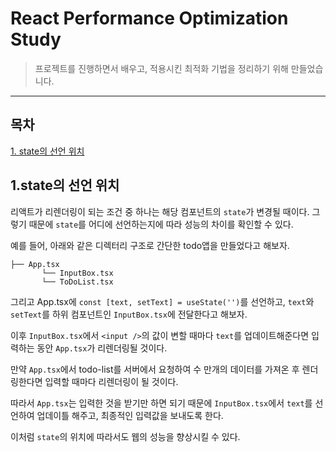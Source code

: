 # React Performance Optimization Study

> 프로젝트를 진행하면서 배우고, 적용시킨 최적화 기법을 정리하기 위해 만들었습니다.

---

## 목차

[1. state의 선언 위치](#1.state의-선언-위치)


## 1.state의 선언 위치
리액트가 리렌더링이 되는 조건 중 하나는 해당 컴포넌트의 `state`가 변경될 때이다. 그렇기 때문에 `state`를 어디에 선언하는지에 따라 성능의 차이를 확인할 수 있다.

예를 들어, 아래와 같은 디렉터리 구조로 간단한 todo앱을 만들었다고 해보자.
```
├── App.tsx
       └── InputBox.tsx
       └── ToDoList.tsx
```

그리고 App.tsx에 `const [text, setText] = useState('')`를 선언하고, `text`와 `setText`를 하위 컴포넌트인 `InputBox.tsx`에 전달한다고 해보자.

이후 `InputBox.tsx`에서 `<input />`의 값이 변할 때마다 `text`를 업데이트해준다면 입력하는 동안 `App.tsx`가 리렌더링될 것이다.

만약 `App.tsx`에서 todo-list를 서버에서 요청하여 수 만개의 데이터를 가져온 후 렌더링한다면 입력할 때마다 리렌더링이 될 것이다.

따라서 `App.tsx`는 입력한 것을 받기만 하면 되기 때문에 `InputBox.tsx`에서 `text`를 선언하여 업데이틀 해주고, 최종적인 입력값을 보내도록 한다.

이처럼 `state`의 위치에 따라서도 웹의 성능을 향상시킬 수 있다.
